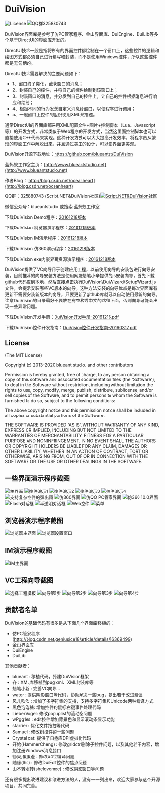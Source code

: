 DuiVision
=========

![License](https://img.shields.io/badge/license-MIT-green)
![QQ群325880743](https://img.shields.io/badge/QQ群-325880743-brightgreen)

DuiVision界面库是参考了仿PC管家程序、金山界面库、DuiEngine、DuiLib等多个基于DirectUI的界面库开发的。

DirectUI技术一般是指将所有的界面控件都绘制在一个窗口上，这些控件的逻辑和绘图方式都必须自己进行编写和封装，而不是使用Windows控件，所以这些控件都是无句柄的。

DirectUI技术需要解决的主要问题如下：
- 1、窗口的子类化，截获窗口的消息；
- 2、封装自己的控件，并将自己的控件绘制到该窗口上；
- 3、封装窗口的消息，并分发到自己的控件上，让自己的控件根据消息进行响应和绘制；
- 4、根据不同的行为发送自定义消息给窗口，以便程序进行调用；
- 5、一般窗口上控件的组织使用XML来描述。

通常DirectUI的界面库都采用XML配置文件+图片+控制脚本（Lua、Javascript等）的开发方式，非常类似于Web程序的开发方式，当然这里面控制脚本也可以直接使用C++代码来实现。这种开发方式可以大大提高开发效率，将程序员从繁琐的界面工作中解脱出来，并且通过美工的设计，可以使界面更美观。

DuiVision开源下载地址：https://github.com/blueantst/DuiVision

蓝蚂蚁工作室主页：[http://www.blueantstudio.net](http://www.blueantstudio.net)

作者Blog：[http://blog.csdn.net/oceanheart](http://blog.csdn.net/oceanheart)

QQ群：325880743 (Script.NET&DuiVision社区)<a target="_blank" href="http://shang.qq.com/wpa/qunwpa?idkey=7e3a1bd187395dbc62ae950b236386bf2de8a58fe83bd71f30de142619cb7aa9"><img border="0" src="http://pub.idqqimg.com/wpa/images/group.png" alt="Script.NET&amp;DuiVision社区" title="Script.NET&amp;DuiVision社区"></a>

微信公众号：blueantstudio 或搜索 蓝蚂蚁工作室

下载DuiVision Demo程序：[20161218版本](http://www.blueantstudio.net/duivision/DuiVisionDemo-20161218.zip)

下载DuiVision 浏览器演示程序：[20161218版本](http://www.blueantstudio.net/duivision/DuiVisionExplorer-20161218.zip)

下载DuiVision IM演示程序：[20161218版本](http://www.blueantstudio.net/duivision/DuiVisionIM-20161218.zip)

下载DuiVision 仿360演示程序：[20161218版本](http://www.blueantstudio.net/duivision/DuiVision360Demo-20161218.zip)

下载DuiVision exe内嵌界面资源演示程序：[20161218版本](http://www.blueantstudio.net/duivision/DuiVisionZipEmbedDemo-20161218.zip)

DuiVision提供了VC向导用于创建应用工程，以前使用向导的安装包进行向导安装，目前推荐的向导安装方法是使用网友蜡笔小辛提供的js安装向导，首先下载github代码库到本地，然后直接点击执行DuiVision\DuiWizard\SetupWizard.js文件，会提示安装哪些VC版本的向导。这种方法安装的向导优点是每次界面库有更新不需要安装新版本的向导，只要更新了github库就可以自动使用最新的向导。注意DuiVision的目录最好不要放在有空格或中文的路径下面，否则向导可能会出现一些异常问题。

下载DuiVision开发手册：[DuiVision开发手册-20161216.pdf](http://www.blueantstudio.net/duivision/DuiVision%E5%BC%80%E5%8F%91%E6%89%8B%E5%86%8C-20161216.pdf)

下载DuiVision控件开发指南：[DuiVision控件开发指南-20160317.pdf](http://www.blueantstudio.net/duivision/DuiVision%E6%8E%A7%E4%BB%B6%E5%BC%80%E5%8F%91%E6%8C%87%E5%8D%97-20160317.pdf)

## License

(The MIT License)

Copyright (c) 2013-2020 blueant studio. and other contributors

Permission is hereby granted, free of charge, to any person obtaining
a copy of this software and associated documentation files (the
'Software'), to deal in the Software without restriction, including
without limitation the rights to use, copy, modify, merge, publish,
distribute, sublicense, and/or sell copies of the Software, and to
permit persons to whom the Software is furnished to do so, subject to
the following conditions:

The above copyright notice and this permission notice shall be
included in all copies or substantial portions of the Software.

THE SOFTWARE IS PROVIDED 'AS IS', WITHOUT WARRANTY OF ANY KIND,
EXPRESS OR IMPLIED, INCLUDING BUT NOT LIMITED TO THE WARRANTIES OF
MERCHANTABILITY, FITNESS FOR A PARTICULAR PURPOSE AND NONINFRINGEMENT.
IN NO EVENT SHALL THE AUTHORS OR COPYRIGHT HOLDERS BE LIABLE FOR ANY
CLAIM, DAMAGES OR OTHER LIABILITY, WHETHER IN AN ACTION OF CONTRACT,
TORT OR OTHERWISE, ARISING FROM, OUT OF OR IN CONNECTION WITH THE
SOFTWARE OR THE USE OR OTHER DEALINGS IN THE SOFTWARE.

## 一些界面演示程序截图
![主界面](http://www.blueantstudio.net/duivision/suolue/duivision_home.jpg)
![控件演示1](http://www.blueantstudio.net/duivision/suolue/duivision_ctrl1.jpg)
![控件演示2](http://www.blueantstudio.net/duivision/suolue/duivision_ctrl2.jpg)
![控件演示3](http://www.blueantstudio.net/duivision/suolue/duivision_gridctrl.jpg)
![控件演示4](http://www.blueantstudio.net/duivision/suolue/duivision_treectrl.jpg)
![支持复杂控件的弹出窗](http://www.blueantstudio.net/duivision/suolue/duivision_popuplist.jpg)
![仿360界面](http://www.blueantstudio.net/duivision/suolue/duivision_360.jpg)
![仿QQ PC管家界面](http://www.blueantstudio.net/duivision/suolue/duivision_pcmgr.jpg)
![仿360 10.0界面](http://www.blueantstudio.net/duivision/suolue/dui360.10.jpg)
![Flash对话框](http://www.blueantstudio.net/duivision/suolue/duivision_flashdlg.jpg)
![半透明对话框](http://www.blueantstudio.net/duivision/suolue/duivision_translucentdlg.jpg)
![Web控件](http://www.blueantstudio.net/duivision/suolue/duivision_webbrowser.jpg)
![菜单](http://www.blueantstudio.net/duivision/suolue/duivision_menu.jpg)

## 浏览器演示程序截图
![浏览器主界面](http://www.blueantstudio.net/duivision/suolue/duivisionexplorer.jpg)
![浏览器设置窗口](http://www.blueantstudio.net/duivision/suolue/explorer_option.jpg)

## IM演示程序截图
![IM主界面](http://www.blueantstudio.net/duivision/suolue/duivision-im.jpg)

## VC工程向导截图
![选择工程模板](http://www.blueantstudio.net/duivision/suolue/wizard.jpg)
![向导第1步](http://www.blueantstudio.net/duivision/suolue/wizard_step1.jpg)
![向导第2步](http://www.blueantstudio.net/duivision/suolue/wizard_step2.jpg)
![向导第3步](http://www.blueantstudio.net/duivision/suolue/wizard_step3.jpg)
![向导第4步](http://www.blueantstudio.net/duivision/suolue/wizard_step4.jpg)

## 贡献者名单
DuiVision的基础代码有很多是从下面几个界面库移植的：
- 仿PC管家程序 (http://blog.csdn.net/geniusice18/article/details/16369499)
- 金山界面库
- DuiEngine
- DuiLib

其他贡献者：
- blueant  : 移植代码，搭建DuiVision框架
- 齐       : XML库移植到pugixml、XML封装库等
- 蜡笔小新 : 完善VC向导...
- water    : 提供阴影窗口等代码，协助解决一些bug，提出若干改进建议
- 风儿吹吹 : 增加了多字符集的支持，支持多字符集和Unicode两种编译方式
- 黑色泡泡糖: 增加控件的鼠标右键事件处理代码
- LieberVogel: 修改popuplist的滚动条问题
- wPgg1es  : edit控件增加背景色和显示滚动条显示功能
- starrier : 优化文件拖拽等代码
- Samuel : 修改树控件的一些问题
- Crystal cat: 提供了自适应DPI虚拟化代码
- 开始(HammerCheng) : 修改gridctrl删除子控件问题，以及其他若干内容，增加注册Windows消息接口
- 畅爽,蛋蛋爸 : 修改64位编译问题
- 随缘(lhc) : 修改DuiEdit控件的焦点问题
- 山不转水转(shelovemee) : 修改阴影窗口等问题

还有很多提出改进建议和改进方法的人，没有一一列出来，欢迎大家参与这个开源项目，共同完善。
